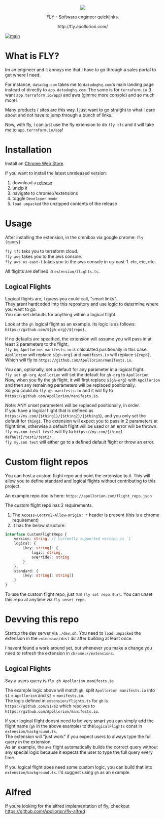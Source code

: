 <p align="center">
   <img src="https://github.com/Apollorion/fly/blob/main/extension/img.png?raw=true">
</p>
<p align="center">FLY - Software engineer quicklinks.</p>
<p align="center">http://fly.apollorion.com/</p>

[![main](https://github.com/Apollorion/fly/actions/workflows/main.yml/badge.svg)](https://github.com/Apollorion/fly/actions/workflows/main.yml)

# What is FLY?
Im an engineer and it annoys me that I have to go through a sales portal to get where I need.  

For instance, `datadog.com` takes me to `datadoghq.com`'s main landing page instead of directly to `app.datadoghq.com`.
The same is for `terraform.io` (I want `app.terraform.io/app`) and aws (gimme more console) and so much more!

Many products / sites are this way. I just want to go straight to what I care about and not have to jump through a bunch of links.

Now, with fly, I can just use the fly extension to do `fly tfc` and it will take me to `app.terraform.io/app`!

# Installation

Install on [Chrome Web Store](https://chrome.google.com/webstore/detail/fly/nafhoogklliiodhpleeblaafahecnpcp).

If you want to install the latest unreleased version:
1. download a [release](https://github.com/Apollorion/fly/releases)
2. unzip it
3. navigate to chrome://extensions
4. toggle `Developer mode`
5. `load unpacked` the unzipped contents of the release


# Usage
After installing the extension, in the omnibox via google chrome: `fly {query}`

`fly tfc` taks you to terraform cloud.  
`fly aws` takes you to the aws console.  
`fly aws us-east-1` takes you to the aws console in us-east-1.
etc, etc, etc.

All flights are defined in `extension/flights.ts`.

## Logical Flights
Logical flights are, I guess you could call, "smart links".  
They arent hardcoded into this repository and use logic to determine where you want to go.  
You can set defaults for anything within a logical flight.

Look at the `gh` logical flight as an example. Its logic is as follows: `https://github.com/${gh-org}/${repo}`.

If no defaults are specified, the extension will assume you will pass in at least 2 parameters to the flight.  
`fly hg Apollorion manifests.io` is calculated positionally in this case. `Apollorion` will replace `${gh-org}` and `manifests.io` will replace `${repo}`.  
Which will fly to `https://github.com/Apollorion/manifests.io`.

You can, optionally, set a default for any parameter in a logical flight.  
`fly set gh-org Apollorion` will set the default for `gh-org` to `Apollorion`.  
Now, when you fly the `gh` flight, it will first replace `${gh-org}` with `Apollorion` and then any remaining parameters will be replaced positionally.  
So you could do `fly gh manifests.io` and it will fly to `https://github.com/Apollorion/manifests.io`.

Note: ANY unset parameters will be replaced positionally, in order.  
If you have a logical flight that is defined as `https://my.com/{$thing1}/{$thing2}/{$thing3}`, and you only set the default for `thing1`.
The extension will expect you to pass in 2 parameters at flight time, otherwise a default flight will be used or an error will be thrown.
`fly my.com test1 test2` will fly to `https://my.com/{thing1 default}/test1/test2/`.  
`fly my.com test` will either go to a defined default flight or throw an error.

# Custom flight repos
You can host a custom flight repo and point the extension to it. This will allow you to define standard and logical flights without contributing to this project.

An example repo doc is here: `https://apollorion.com/flight_repo.json`

The custom flight repo has 2 requirements.
1. The `Access-Control-Allow-Origin: *` header is present (this is a chrome requirement)
2. It has the below structure:
```typescript
interface CustomFlightRepo {
    version: string, // Currently supported version is `1`
    logical: {
        [key: string]: {
            logic: string,
            override?: string
        }
    },
    standard: {
        [key: string]: string[]
    }
}
```

To use the custom flight repo, just run `fly set repo $url`. You can unset this repo at anytime via `fly unset repo`.

# Devving this repo

Startup the dev server via `./dev.sh`.
You need to `load unpacked` the extension in the `extension/dist` dir after building at least once.

I havent found a work around yet, but whenever you make a change you need to refresh the extension in `chrome://extensions`.


## Logical Flights
Say a users query is `fly gh Apollorion manifests.io`

The example logic above will match `gh`, split `Apollorion manifests.io` into `$1` = `Apollorion` and `$2` = `manifests.io`.  
The logic defined in `extension/flights.ts` for `gh` is `https://github.com/$1/$2` which resolves to `https://github.com/Apollorion/manifests.io`.

If your logical flight doesnt need to be very smart you can simply add the flight name (`gh` in the above example) to the`logicalFlights` const in `extension/background.ts`.  
The extension will "just work" if you expect users to always type the full query in the extension.  
As an example, the `aws` flight automatically builds the correct query without any special logic because it expects the user to type the full query every time.

If you logical flight does need some custom logic, you can build that into `extension/background.ts`. I'd suggest using `gh` as an example.


# Alfred
If youre looking for the alfred implementation of fly, checkout https://github.com/Apollorion/fly-alfred
